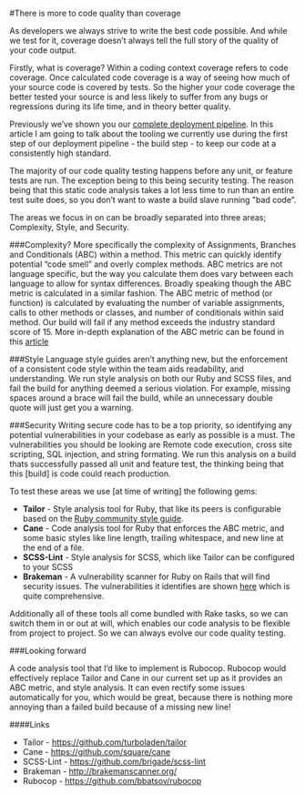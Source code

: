 #There is more to code quality than coverage

As developers we always strive to write the best code possible. And while we test for it, coverage doesn’t always tell the full story of the quality of your code output.

Firstly, what is coverage? Within a coding context coverage refers to code coverage. Once calculated code coverage is a way of seeing how much of your source code is covered by tests. So the higher your code coverage the better tested your source is and less likely to suffer from any bugs or regressions during its life time, and in theory better quality.

Previously we’ve shown you our [complete deployment pipeline](https://www.madetech.com/news/continuous-delivery-with-jenkins). In this article I am going to talk about the tooling we currently use during the first step of our deployment pipeline - the build step - to keep our code at a consistently high standard.

The majority of our code quality testing happens before any unit, or feature tests are run. The exception being to this being security testing. The reason being that this static code analysis takes a lot less time to run than an entire test suite does, so you don’t want to waste a build slave running "bad code”.

The areas we focus in on can be broadly separated into three areas; Complexity, Style, and Security.

###Complexity?
More specifically the complexity of Assignments, Branches and Conditionals (ABC) within a method. This metric can quickly identify potential “code smell” and overly complex methods. ABC metrics are not language specific, but the way you calculate them does vary between each language to allow for syntax differences. Broadly speaking though the ABC metric is calculated in a similar fashion. The ABC metric of method (or function) is calculated by evaluating the number of variable assignments, calls to other methods or classes, and number of conditionals within said method. Our build will fail if any method exceeds the industry standard score of 15. More in-depth explanation of the ABC metric can be found in this [article](http://www.softwarerenovation.com/ABCMetric.pdf)

###Style
Language style guides aren’t anything new, but the enforcement of a consistent code style within the team aids readability, and understanding. We run style analysis on both our Ruby and SCSS files, and fail the build for anything deemed a serious violation. For example, missing spaces around a brace will fail the build, while an unnecessary double quote will just get you a warning.

###Security
Writing secure code has to be a top priority, so identifying any potential vulnerabilities in your codebase as early as possible is a must. The vulnerabilities you should be looking are Remote code execution, cross site scripting, SQL injection, and string formating. We run this analysis on a build thats successfully passed all unit and feature test, the thinking being that this [build] is code could reach production.

To test these areas we use [at time of writing] the following gems:

- **Tailor** - Style analysis tool for Ruby, that like its peers is configurable based on the [Ruby community style guide](https://github.com/bbatsov/ruby-style-guide).
- **Cane** - Code analysis tool for Ruby that enforces the ABC metric, and some basic styles like line length, trailing whitespace, and new line at the end of a file.
- **SCSS-Lint** - Style analysis for SCSS, which like Tailor can be configured to your SCSS
- **Brakeman** - A vulnerability scanner for Ruby on Rails that will find security issues. The vulnerabilities it identifies are shown [here](http://brakemanscanner.org/docs/warning_types/) which is quite comprehensive.

Additionally all of these tools all come bundled with Rake tasks, so we can switch them in or out at will, which enables our code analysis to be flexible from project to project. So we can always evolve our code quality testing.

###Looking forward

A code analysis tool that I’d like to implement is Rubocop. Rubocop would effectively replace Tailor and Cane in our current set up as it provides an ABC metric, and style analysis. It can even rectify some issues automatically for you, which would be great, because there is nothing more annoying than a failed build because of a missing new line!

####Links
- Tailor - https://github.com/turboladen/tailor
- Cane - https://github.com/square/cane
- SCSS-Lint - https://github.com/brigade/scss-lint
- Brakeman - http://brakemanscanner.org/
- Rubocop - https://github.com/bbatsov/rubocop
